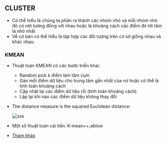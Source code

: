 ## CLUSTER
- Có thể hiểu là chúng ta phân ra thành các nhóm nhỏ và mỗi nhóm nhỏ đó có nét tương đồng với nhau hoặc là khoảng cách các điểm đó tới tâm là nhỏ nhất
- Về cơ bản có thể hiểu là tập hợp các đối tượng trên cơ sở giống nhau và khác nhau

### KMEAN
- Thuật toán KMEAN có các bước triển khai:
  - Random pick k điểm làm tâm cụm
  - Gán mỗi điểm dữ liệu cho trung tâm gần nhất của nó hoặc có thể là tính toán khoảng cách
  - Cập nhật lại các điểm dữ liệu rồi (tính toán khoảng cách)
  - Lặp lại khi nào các điểm dữ liệu không thay đổi
- The distance measure is the squared Euclidean distance: 
  
  ![sss](https://user-images.githubusercontent.com/72034584/147743163-da088895-ecec-4509-b152-1ff314320eaf.jpg)

- Một số thuật toán cải tiển: K-mean++,eblow

- [Tham khảo](https://tjmachinelearning.com/lectures/1718/kmeans/kmeans.pdf)


